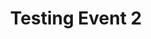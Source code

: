 ---
organizer: TEST2
url-link: www.youtube.com/
title: Testing Event 2
description: Testing Event Description 2
start-time: 2023-08-18T09:00:00-00:00
end-time: 2023-08-18T10:00:00-00:00
event-type: Hybrid
gov-only: false
is-external: false
---